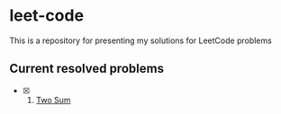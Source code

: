 # leet-code

This is a repository for presenting my solutions for LeetCode problems

## Current resolved problems

- [x] 1. [Two Sum](https://leetcode.com/problems/two-sum/description/)
